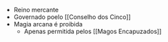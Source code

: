 - Reino mercante
- Governado poelo [[Conselho dos Cinco]]
- Magia arcana é proibida
	- Apenas permitida pelos [[Magos Encapuzados]]